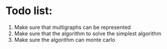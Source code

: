 
# Todo list: 

1. Make sure that multigraphs can be represented 
2. Make sure that the algorithm to solve the simplest algorithm 
3. Make sure the algorithm can monte carlo 

